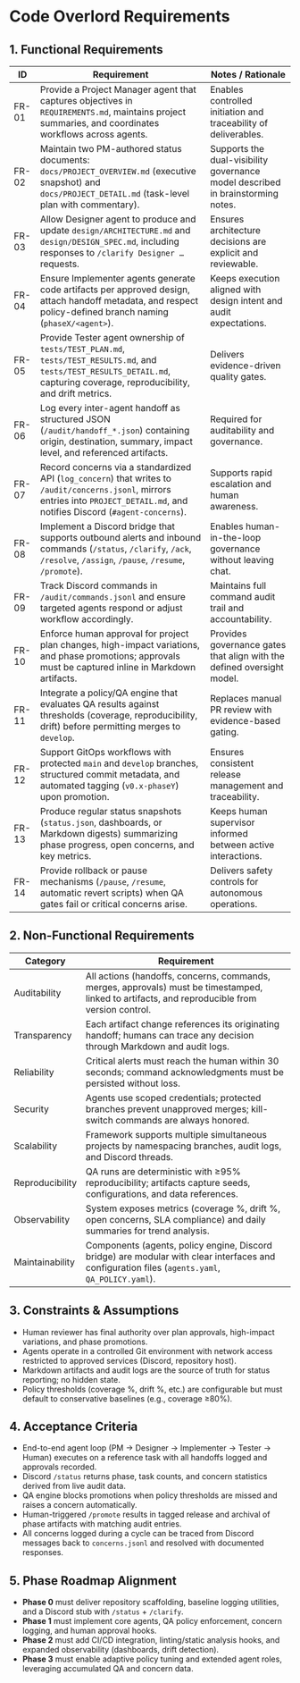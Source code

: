 # Code Overlord Requirements

## 1. Functional Requirements

| ID | Requirement | Notes / Rationale |
| -- | ----------- | ----------------- |
| FR-01 | Provide a Project Manager agent that captures objectives in `REQUIREMENTS.md`, maintains project summaries, and coordinates workflows across agents. | Enables controlled initiation and traceability of deliverables. |
| FR-02 | Maintain two PM-authored status documents: `docs/PROJECT_OVERVIEW.md` (executive snapshot) and `docs/PROJECT_DETAIL.md` (task-level plan with commentary). | Supports the dual-visibility governance model described in brainstorming notes. |
| FR-03 | Allow Designer agent to produce and update `design/ARCHITECTURE.md` and `design/DESIGN_SPEC.md`, including responses to `/clarify Designer …` requests. | Ensures architecture decisions are explicit and reviewable. |
| FR-04 | Ensure Implementer agents generate code artifacts per approved design, attach handoff metadata, and respect policy-defined branch naming (`phaseX/<agent>`). | Keeps execution aligned with design intent and audit expectations. |
| FR-05 | Provide Tester agent ownership of `tests/TEST_PLAN.md`, `tests/TEST_RESULTS.md`, and `tests/TEST_RESULTS_DETAIL.md`, capturing coverage, reproducibility, and drift metrics. | Delivers evidence-driven quality gates. |
| FR-06 | Log every inter-agent handoff as structured JSON (`/audit/handoff_*.json`) containing origin, destination, summary, impact level, and referenced artifacts. | Required for auditability and governance. |
| FR-07 | Record concerns via a standardized API (`log_concern`) that writes to `/audit/concerns.jsonl`, mirrors entries into `PROJECT_DETAIL.md`, and notifies Discord (`#agent-concerns`). | Supports rapid escalation and human awareness. |
| FR-08 | Implement a Discord bridge that supports outbound alerts and inbound commands (`/status`, `/clarify`, `/ack`, `/resolve`, `/assign`, `/pause`, `/resume`, `/promote`). | Enables human-in-the-loop governance without leaving chat. |
| FR-09 | Track Discord commands in `/audit/commands.jsonl` and ensure targeted agents respond or adjust workflow accordingly. | Maintains full command audit trail and accountability. |
| FR-10 | Enforce human approval for project plan changes, high-impact variations, and phase promotions; approvals must be captured inline in Markdown artifacts. | Provides governance gates that align with the defined oversight model. |
| FR-11 | Integrate a policy/QA engine that evaluates QA results against thresholds (coverage, reproducibility, drift) before permitting merges to `develop`. | Replaces manual PR review with evidence-based gating. |
| FR-12 | Support GitOps workflows with protected `main` and `develop` branches, structured commit metadata, and automated tagging (`v0.x-phaseY`) upon promotion. | Ensures consistent release management and traceability. |
| FR-13 | Produce regular status snapshots (`status.json`, dashboards, or Markdown digests) summarizing phase progress, open concerns, and key metrics. | Keeps human supervisor informed between active interactions. |
| FR-14 | Provide rollback or pause mechanisms (`/pause`, `/resume`, automatic revert scripts) when QA gates fail or critical concerns arise. | Delivers safety controls for autonomous operations. |

## 2. Non-Functional Requirements

| Category | Requirement |
| -------- | ----------- |
| Auditability | All actions (handoffs, concerns, commands, merges, approvals) must be timestamped, linked to artifacts, and reproducible from version control. |
| Transparency | Each artifact change references its originating handoff; humans can trace any decision through Markdown and audit logs. |
| Reliability | Critical alerts must reach the human within 30 seconds; command acknowledgments must be persisted without loss. |
| Security | Agents use scoped credentials; protected branches prevent unapproved merges; kill-switch commands are always honored. |
| Scalability | Framework supports multiple simultaneous projects by namespacing branches, audit logs, and Discord threads. |
| Reproducibility | QA runs are deterministic with ≥95% reproducibility; artifacts capture seeds, configurations, and data references. |
| Observability | System exposes metrics (coverage %, drift %, open concerns, SLA compliance) and daily summaries for trend analysis. |
| Maintainability | Components (agents, policy engine, Discord bridge) are modular with clear interfaces and configuration files (`agents.yaml`, `QA_POLICY.yaml`). |

## 3. Constraints & Assumptions
- Human reviewer has final authority over plan approvals, high-impact variations, and phase promotions.
- Agents operate in a controlled Git environment with network access restricted to approved services (Discord, repository host).
- Markdown artifacts and audit logs are the source of truth for status reporting; no hidden state.
- Policy thresholds (coverage %, drift %, etc.) are configurable but must default to conservative baselines (e.g., coverage ≥80%).

## 4. Acceptance Criteria
- End-to-end agent loop (PM → Designer → Implementer → Tester → Human) executes on a reference task with all handoffs logged and approvals recorded.
- Discord `/status` returns phase, task counts, and concern statistics derived from live audit data.
- QA engine blocks promotions when policy thresholds are missed and raises a concern automatically.
- Human-triggered `/promote` results in tagged release and archival of phase artifacts with matching audit entries.
- All concerns logged during a cycle can be traced from Discord messages back to `concerns.jsonl` and resolved with documented responses.

## 5. Phase Roadmap Alignment
- **Phase 0** must deliver repository scaffolding, baseline logging utilities, and a Discord stub with `/status` + `/clarify`.
- **Phase 1** must implement core agents, QA policy enforcement, concern logging, and human approval hooks.
- **Phase 2** must add CI/CD integration, linting/static analysis hooks, and expanded observability (dashboards, drift detection).
- **Phase 3** must enable adaptive policy tuning and extended agent roles, leveraging accumulated QA and concern data.

